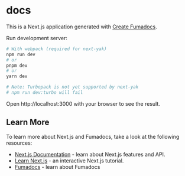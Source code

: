 # docs

This is a Next.js application generated with
[Create Fumadocs](https://github.com/fuma-nama/fumadocs).

Run development server:

```bash
# With webpack (required for next-yak)
npm run dev
# or
pnpm dev
# or
yarn dev

# Note: Turbopack is not yet supported by next-yak
# npm run dev:turbo will fail
```

Open http://localhost:3000 with your browser to see the result.

## Learn More

To learn more about Next.js and Fumadocs, take a look at the following
resources:

- [Next.js Documentation](https://nextjs.org/docs) - learn about Next.js
  features and API.
- [Learn Next.js](https://nextjs.org/learn) - an interactive Next.js tutorial.
- [Fumadocs](https://fumadocs.vercel.app) - learn about Fumadocs
